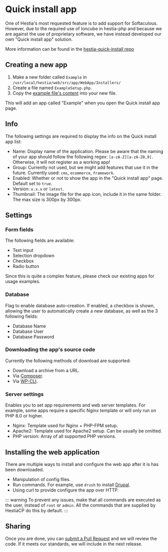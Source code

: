 # Quick install app

One of Hestia's most requested feature is to add support for Softaculous. However, due to the required use of Ioncube in hestia-php and because we are against the use of proprietary software, we have instead developed our own "Quick install app" solution.

More information can be found in the [hestia-quick-install repo](https://github.com/hestiacp/hestia-quick-install/blob/main/Example/ExampleSetup.php)

## Creating a new app

1. Make a new folder called `Example` in `/usr/local/hestia/web/src/app/WebApp/Installers/`
2. Create a file named `ExampleSetup.php`.
3. Copy the [example file's content](https://github.com/hestiacp/hestia-quick-install/blob/main/Example/ExampleSetup.php) into your new file.

This will add an app called "Example" when you open the Quick install app page.

## Info

The following settings are required to display the info on the Quick install app list:

- Name: Display name of the application. Please be aware that the naming of your app should follow the following regex: `[a-zA-Z][a-zA-Z0,9]`. Otherwise, it will not register as a working app!
- Group: Currently not used, but we might add features that use it in the future. Currently used: `cms`, `ecommerce`, `framework`.
- Enabled: Whether or not to show the app in the "Quick install app" page. Default set to `true`.
- Version: `x.x.x` or `latest`.
- Thumbnail: The image file for the app icon, include it in the same folder. The max size is 300px by 300px.

## Settings

### Form fields

The following fields are available:

- Text input
- Selection dropdown
- Checkbox
- Radio button

Since this is quite a complex feature, please check our existing apps for usage examples.

### Database

Flag to enable database auto-creation. If enabled, a checkbox is shown, allowing the user to automatically create a new database, as well as the 3 following fields:

- Database Name
- Database User
- Database Password

### Downloading the app's source code

Currently the following methods of download are supported:

- Download a archive from a URL.
- Via [Composer](https://getcomposer.org).
- Via [WP-CLI](https://wp-cli.org).

### Server settings

Enables you to set app requirements and web server templates. For example, some apps require a specific Nginx template or will only run on PHP 8.0 or higher.

- Nginx: Template used for Nginx + PHP-FPM setup.
- Apache2: Template used for Apache2 setup. Can be usually be omitted.
- PHP version: Array of all supported PHP versions.

## Installing the web application

There are multiple ways to install and configure the web app after it is has been downloaded.

- Manipulation of config files.
- Run commands. For example, use `drush` to install [Drupal](https://github.com/hestiacp/hestiacp/blob/88598deb49cec6a39be4682beb8e9b8720d59c7b/web/src/app/WebApp/Installers/Drupal/DrupalSetup.php#L56-L65).
- Using curl to provide configure the app over HTTP.

::: warning
To prevent any issues, make that all commands are executed as the user, instead of `root` or `admin`. All the commands that are supplied by HestiaCP do this by default.
:::

## Sharing

Once you are done, you can [submit a Pull Request](https://github.com/hestiacp/hestiacp/pulls) and we will review the code. If it meets our standards, we will include in the next release.

